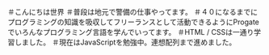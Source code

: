 ＃こんにちは世界
＃普段は地元で警備の仕事やってます。
＃４０になるまでにプログラミングの知識を吸収してフリーランスとして活動できるようにProgateでいろんなプログラミング言語を学んでいってます。
＃HTML / CSSは一通り学習しました。
＃現在はJavaScriptを勉強中。連想配列まで進めました。
